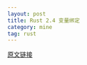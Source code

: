 ```yaml
---
layout: post
title: Rust 2.4 变量绑定
category: mine
tag: rust
---
```


[原文链接][from]


[from]: http://doc.rust-lang.org/book/variable-bindings.html
